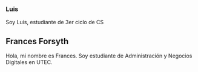 ### Luis
Soy Luis, estudiante de 3er ciclo de CS

## Frances Forsyth
Hola, mi nombre es Frances.
Soy estudiante de Administración y
Negocios Digitales  en UTEC.

